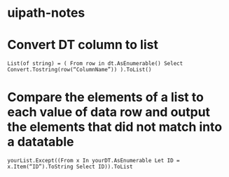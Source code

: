 # uipath-notes
# Convert DT column to list 
```List(of string) = ( From row in dt.AsEnumerable() Select Convert.Tostring(row(“ColumnName”)) ).ToList()```
# Compare the elements of a list to each value of data row and output the elements that did not match into a datatable
```yourList.Except((From x In yourDT.AsEnumerable Let ID = x.Item(“ID”).ToString Select ID)).ToList```
